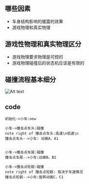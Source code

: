 ## 哪些因素

+ 车身结构影响的缓震的效果
+ 游戏物理和真实物理


## 游戏性物理和真实物理区分

+ 游戏物理要求物理是可控的
+ 游戏物理碰撞后的状态机应该是有限的
	
## 碰撞流程基本细分

![Alt text](../archives/fq/images/physics.svg)
	
## code

	初始化->小车:new

	小车->撞击点车头:碰撞
	note right of 撞击点车头:高速\n低速\n
	撞击点车头-->小车: 动画A，A1


	小车->撞击点车尾:碰撞
	撞击点车尾-->小车:动画B，B1

	小车->撞击点轮毂:碰撞
	note right of 撞击点轮毂: 取决于车速情况
	撞击点轮毂-->小车:旋转动画C，C1

